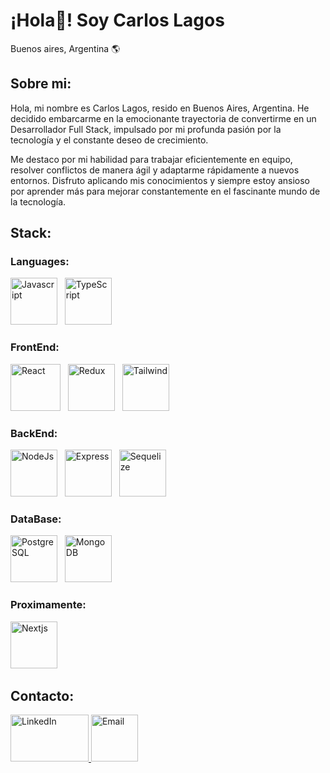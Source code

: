 # ¡Hola👋! Soy Carlos Lagos
Buenos aires, Argentina 🌎

## Sobre mi: 
Hola, mi nombre es Carlos Lagos, resido en Buenos Aires, Argentina. He decidido embarcarme en la emocionante trayectoria de convertirme en un Desarrollador Full Stack, impulsado por mi profunda pasión por la tecnología y el constante deseo de crecimiento.

Me destaco por mi habilidad para trabajar eficientemente en equipo, resolver conflictos de manera ágil y adaptarme rápidamente a nuevos entornos. Disfruto aplicando mis conocimientos y siempre estoy ansioso por aprender más para mejorar constantemente en el fascinante mundo de la tecnología.

## Stack:

### Languages:
<img src="https://upload.wikimedia.org/wikipedia/commons/thumb/6/6a/JavaScript-logo.png/800px-JavaScript-logo.png" alt="Javascript" width="75px" height="75px"> &nbsp; <img src="https://upload.wikimedia.org/wikipedia/commons/thumb/4/4c/Typescript_logo_2020.svg/2048px-Typescript_logo_2020.svg.png" alt="TypeScript" width="75px" height="75px">

### FrontEnd:
<img src="https://upload.wikimedia.org/wikipedia/commons/thumb/a/a7/React-icon.svg/2300px-React-icon.svg.png" alt="React" width="80px" height="75px"> &nbsp; <img src="https://cdn.worldvectorlogo.com/logos/redux.svg" alt="Redux" width="75px" height="75px"> &nbsp; <img src="https://files.raycast.com/nwt9ncojkvwmjfkaada8upafvpnu" alt="Tailwind" width="75px" height="75px"> &nbsp;

### BackEnd:
<img src="https://seeklogo.com/images/N/nodejs-logo-FBE122E377-seeklogo.com.png" alt="NodeJs" width="75px" height="75px"> &nbsp; <img src="https://ajeetchaulagain.com/static/7cb4af597964b0911fe71cb2f8148d64/87351/express-js.png" alt="Express" width="75px" height="75px"> &nbsp; <img src="https://cdn.icon-icons.com/icons2/2415/PNG/512/sequelize_plain_logo_icon_146346.png" alt="Sequelize" width="75px" height="75px"> &nbsp;

### DataBase:
<img src="https://cdn.icon-icons.com/icons2/2699/PNG/512/postgresql_vertical_logo_icon_168900.png" alt="PostgreSQL" width="75px" height="75px"> &nbsp; <img src="https://www.pngall.com/wp-content/uploads/13/Mongodb-PNG-Image-HD.png" alt="MongoDB" width="75px" height="75px"> &nbsp;

### Proximamente:
 <img src="https://media.graphassets.com/VKHHNvEETYqZRkqgjybc" alt="Nextjs" width="75px" height="75px"> &nbsp;

## Contacto:

<a href="https://www.linkedin.com/in/carlos-lagos-9b8030288/">
<img src="https://blog.waalaxy.com/wp-content/uploads/2021/01/LinkedIn-Symbole.png" alt="LinkedIn" width="125px" height="75px">
</a>

<a href="mailto:lagosc252@gmail.com">
  <img src="https://purepng.com/public/uploads/large/purepng.com-mail-iconsymbolsiconsapple-iosiosios-8-iconsios-8-721522596075clftr.png" alt="Email"  width="75px" height="75px">
</a>

<!--
**CarlosLagos29/CarlosLagos29** is a ✨ _special_ ✨ repository because its `README.md` (this file) appears on your GitHub profile.

Here are some ideas to get you started:

- 🔭 I’m currently working on ...
- 🌱 I’m currently learning ...
- 👯 I’m looking to collaborate on ...
- 🤔 I’m looking for help with ...
- 💬 Ask me about ...
- 📫 How to reach me: ...
- 😄 Pronouns: ...
- ⚡ Fun fact: ...
-->
